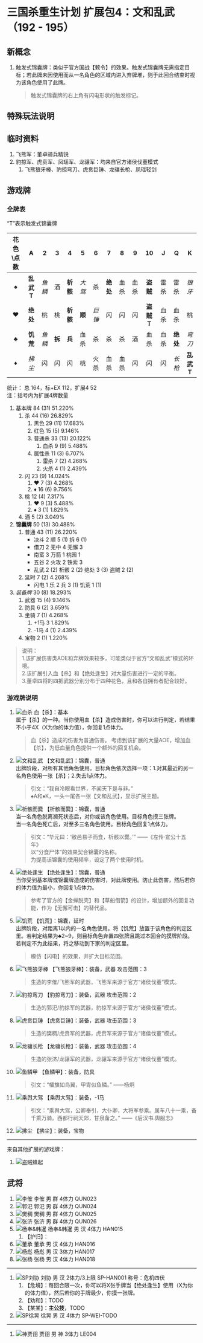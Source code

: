 # 三国杀重生计划 扩展包4：文和乱武（192 - 195）

## 新概念

1. 触发式锦囊牌：类似于官方国战【敕令】的效果。触发式锦囊牌无需指定目标；若此牌未因使用而从一名角色的区域内进入弃牌堆，则于此回合结束时视为该角色使用了此牌。

   > 触发式锦囊牌的右上角有闪电形状的触发标记。

## 特殊玩法说明

## 临时资料

1. 飞熊军：董卓骑兵精锐
2. 豹掠军、虎贲军、凤瑶军、龙骧军：均来自官方诸侯伐董模式
   1. 飞熊狼牙棒、豹掠弯刀、虎贲巨锤、龙骧长枪、凤瑶轻剑

## 游戏牌

### 全牌表

“T”表示触发式锦囊牌

| 花色\点数 |    A    |    2    |   3   |   4    |   5    |   6    |   7   |   8    |   9    |   10    |   J   |   Q    |   K    |
| :-------: | :-----: | :----: | :---: | :----: | :----: | :----: | :---: | :----: | :----: | :-----: | :---: | :----: | :----: |
|     ♠     |**乱武T**| *鱼鳞* |   酒   |**析骸**| *大驾* |   杀   |**绝处**|  血杀  |  血杀  |**盗贼** |  雷杀  |  雷杀  | *狼牙* |
|     ♥     |**绝处** |   桃   |   桃   |**析骸**| **顺** | *巨锤* |   闪   |   闪   |   闪   |**盗贼T**|  血杀  |  血杀  |   桃   |
|     ♣     |**饥荒** | *鱼鳞* | **拆** | **兵** |  血杀  |   杀   |   杀   |   杀   |   酒   |  血杀   |  血杀  |**绝处**| *弯刀* |
|     ♦     | *拂尘*  |   闪   |   闪   |   闪   |   桃   |  火杀  |  血杀  |  血杀  |   闪   |    闪    |   闪   | *长枪* |**乱武T**|

统计： 总 164，标+EX 112，扩展4 52  
注：括号内为扩展4牌数量

1. 基本牌 84 (31) 51.220%
   1. 杀 44 (16) 26.829%
      1. 黑色 29 (11) 17.683%
      2. 红色 15 (5) 9.146%
      3. 普通杀 33 (13) 20.122%
         1. 血杀 9 (9) 5.488%
      4. 属性杀 11 (3) 6.707%
         1. 雷杀 7 (2) 4.268%
         2. 火杀 4 (1) 2.439%
   2. 闪 23 (9) 14.024%
      1. ♥ 7 (3) 4.268%
      2. ♦ 16 (6) 9.756%
   3. 桃 12 (4) 7.317%
      1. ♥ 9 (3) 5.488%
      2. ♦ 3 (1) 1.829%
   4. 酒 5 (2) 3.049%
2. **锦囊牌** 50 (13) 30.488%
   1. 普通 43 (11) 26.220%
      - 决斗 2 顺 5 (1) 拆 6 (1)
      - 借刀 2 无中 4 无懈 3
      - 南蛮 3 万箭 1 桃园 1
      - 五谷 2 火攻 2 铁索 3
      - 乱武 2 (2) 析骸 2 (2) 绝处 3 (3) 盗贼 2 (2)
   2. 延时 7 (2) 4.268%
      - 闪电 1 乐 2 兵 3 (1) 饥荒 1 (1)
3. *装备牌* 30 (8) 18.293%
   1. 武器 15 (4) 9.146%
   2. 防具 6 (2) 3.659%
   3. 坐骑 7 (1) 4.268%
      1. +1马 3 1.829%
      2. -1马 4 (1) 2.439%
   4. 宝物 2 (1) 1.220%

> 说明：  
> 1.该扩展伤害类AOE和弃牌效果较多，可能类似于官方“文和乱武”模式的环境。  
> 2.该扩展引入血【杀】和【绝处逢生】对大量伤害进行一定的平衡。  
> 3.董卓四将的四把武器分别分布于四种花色，且和各自拥有者配合较好。

### 游戏牌说明

1. ![血杀](./assets/images/cards/E4-XX-血杀.png) 血【杀】：基本  
   属于【杀】的一种。当你使用血【杀】造成伤害时，你可以进行判定，若结果不小于4X（X为你的体力值），你回复1点体力。

   > 血【杀】造成的伤害为普通伤害。
   > 考虑到该扩展的大量AOE，增加血【杀】，为低血量角色提供一个额外的回复机会。
2. ![文和乱武](./assets/images/cards/E4-SA-文和乱武.png) 【文和乱武】：锦囊，普通  
   出牌阶段，对所有其他角色使用。目标角色依次选择一项：1.对其最近的另一名角色使用一张【杀】；2.失去1点体力。

   > 引文：“我自冷眼看世界，不闻天下是与非。”  
   > ♠A和♦K，一头一尾各一张【文和乱武】，显示扩展主题。  
3. ![析骸而爨](./assets/images/cards/E4-XX-析骸而爨.png) 【析骸而爨】：锦囊，普通  
   当一名角色脱离濒死状态后，对你或该角色使用。目标角色摸三张牌。  
   当一名角色死亡后，对至多三名角色使用。目标角色回复1点体力。  

   > 引文：“华元曰：‘敝邑易子而食，析骸以爨。’” ——《左传·宣公十五年》  
   > 以“分食尸体”的效果契合锦囊的名称。  
   > 为提高该锦囊的使用频率，设定了两个使用时机。  
4. ![绝处逢生](./assets/images/cards/E4-XX-绝处逢生.png) 【绝处逢生】：锦囊，普通  
   当你受到基本牌或锦囊牌造成的伤害时，对此牌使用。防止此伤害，然后若你的体力值为最小，你回复1点体力。

   > 参考了官方的【金蝉脱壳】和【草船借箭】的设计，增加额外的回复功能，作为【无懈可击】的替代品。  
5. ![饥荒](./assets/images/cards/E4-XX-饥荒.png) 【饥荒】：锦囊，延时  
   出牌阶段，对距离1以内的一名角色使用。将【饥荒】放置于该角色的判定区里。若判定结果为♣2~9，则目标角色弃置四张牌且跳过本回合的摸牌阶段。若判定不为此结果，将之移动到下家的判定区里。

   > 模仿【闪电】的效果，并扩大目标范围。  
6. ![飞熊狼牙棒](./assets/images/cards/E4-XX-飞熊狼牙棒.png) 【飞熊狼牙棒】：装备，武器 攻击范围：3  

   > 生造的李傕/飞熊军的武器，飞熊军来源于官方“诸侯伐董”模式。  
7. ![豹掠弯刀](./assets/images/cards/E4-XX-豹掠弯刀.png) 【豹掠弯刀】：装备，武器 攻击范围：2  

   > 生造的郭汜/豹掠军的武器，豹掠军来源于官方“诸侯伐董”模式。  
8. ![虎贲巨锤](./assets/images/cards/E4-XX-虎贲巨锤.png) 【虎贲巨锤】：装备，武器 攻击范围：3  

   > 生造的樊稠/虎贲军的武器，虎贲军来源于官方“诸侯伐董”模式。  
9. ![龙骧长枪](./assets/images/cards/E4-XX-龙骧长枪.png) 【龙骧长枪】：装备，武器 攻击范围：4  

   > 生造的张济/龙骧军的武器，龙骧军来源于官方“诸侯伐董”模式。  
10. ![鱼鳞甲](./assets/images/cards/E4-XX-鱼鳞甲.png) 【鱼鳞甲】：装备，防具  

    > 引文：“幡旗如鸟翼，甲胄似鱼鳞。” ——杨炯
11. ![乘舆大驾](./assets/images/cards/E4-XX-乘舆大驾.png) 【乘舆大驾】：装备，-1马  

    > 引文：“乘舆大驾，公卿奉引，大仆卿，大将军参乘。属车八十一乘，备千乘万骑。西都行祠天郊，甘泉备之。” ——《后汉书.舆服志》  
12. ![拂尘](./assets/images/cards/E4-XX-拂尘.png) 【拂尘】：装备，宝物  

----

来自其他扩展的游戏牌：

1. ![盗贼蜂起](./assets/images/cards/E1-C6-盗贼蜂起.png)

## 武将

1. ![李傕](./assets/images/heroes/E4-李傕.png) 李傕 男 群 4体力 QUN023
2. ![郭汜](./assets/images/heroes/E4-郭汜.png) 郭汜 男 群 4体力 QUN024
3. ![樊稠](./assets/images/heroes/E4-樊稠.png) 樊稠 男 群 4体力 QUN025
4. ![张济](./assets/images/heroes/E4-张济.png) 张济 男 群 4体力 QUN026
5. ![杨奉&韩暹](./assets/images/heroes/E4-杨奉-韩暹.png) 杨奉&韩暹 男 汉 4体力 HAN015
   1. 【护归】：
6. ![董承](./assets/images/heroes/E4-董承.png) 董承 男 汉 4体力 HAN016
7. ![杨彪](./assets/images/heroes/E4-杨彪.png) 杨彪 男 汉 3体力 HAN017
8. ![张杨](./assets/images/heroes/E4-张杨.png) 张杨 男 汉 4体力 HAN018

----

1. ![SP刘协](./assets/images/heroes/E4-SP刘协.png) 刘协 男 汉 2体力/3上限 SP-HAN001 称号：危机四伏
   1. 【危境】：每回合限一次，你可以将X张手牌当【绝处逢生】使用（X为你的体力值），然后若你的手牌最少，你摸一张牌。
   2. 【劝和】：TODO
   3. 【某某】：**主公技**，TODO
2. ![SP徐晃](./assets/images/heroes/E4-SP徐晃.png) 徐晃 男 汉 4体力 SP-WEI-TODO

----

1. ![神贾诩](./assets/images/heroes/E4-神贾诩.png) 贾诩 男 神 3体力 LE004
